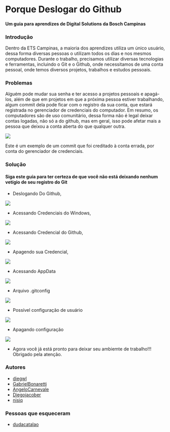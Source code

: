 
# Porque Deslogar do Github

#### Um guia para aprendizes de Digital Solutions da Bosch Campinas

### Introdução

Dentro da ETS Campinas, a maioria dos aprendizes utiliza um único usuário, dessa forma diversas pessoas o utilizam todos os dias e nos mesmos computadores. Durante o trabalho, precisamos utilizar diversas tecnologias e ferramentas, incluindo o Git e o Github, onde necessitamos de uma conta pessoal, onde temos diversos projetos, trabalhos e estudos pessoais.

### Problemas

Alguém pode mudar sua senha e ter acesso a projetos pessoais e apagá-los, além de que em projetos em que a próxima pessoa estiver trabalhando, algum commit dela pode ficar com o registro da sua conta, que estará registrada no gerenciador de credenciais do computador. Em resumo, os computadores são de uso comunitário, dessa forma não é legal deixar contas logadas, não só a do github, mas em geral, isso pode afetar mais a pessoa que deixou a conta aberta do que qualquer outra.

<img src='./exemplo.png'>

Este é um exemplo de um commit que foi creditado à conta errada, por conta do gerenciador de credenciais.

### Solução

#### Siga este guia para ter certeza de que você não está deixando nenhum vetígio de seu registro do Git  

- Deslogando Do Github,

<img src='./passo1.png'>

- Acessando Credenciais do Windows,

<img src='./passo2.png'>

- Acessando Credencial do Github,

<img src='./passo3.png'>

- Apagendo sua Credencial,

<img src='./passo4.png'>

- Acessando AppData

<img src='./passo5.png'>

- Arquivo .gitconfig

<img src='./passo6.png'>

- Possível configuração de usuário

<img src='./passo7.png'>

- Apagando configuração

<img src='./passo8.png'>

- Agora você já está pronto para deixar seu ambiemte de trabalho!!! Obrigado pela atenção.

### Autores

- [diegwl](https://github.com/diegwl)
- [GabrielBonaretti](https://github.com/GabrielBonaretti)
- [AngeloCarnevale](https://github.com/AngeloCarnevale)
- [Diegojacober](https://github.com/Diegojacober)
- [nisiq](https://github.com/nisiq)

### Pessoas que esqueceram

- [dudacatalao](https://github.com/dudacatalao)
